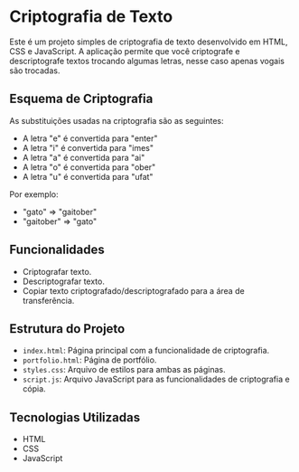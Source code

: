 # Criptografia de Texto

Este é um projeto simples de criptografia de texto desenvolvido em HTML, CSS e JavaScript. A aplicação permite que você criptografe e descriptografe textos trocando algumas letras, nesse caso apenas vogais são trocadas.

## Esquema de Criptografia

As substituições usadas na criptografia são as seguintes:

- A letra "e" é convertida para "enter"
- A letra "i" é convertida para "imes"
- A letra "a" é convertida para "ai"
- A letra "o" é convertida para "ober"
- A letra "u" é convertida para "ufat"

Por exemplo:
- "gato" => "gaitober"
- "gaitober" => "gato"

## Funcionalidades

- Criptografar texto.
- Descriptografar texto.
- Copiar texto criptografado/descriptografado para a área de transferência.

## Estrutura do Projeto

- `index.html`: Página principal com a funcionalidade de criptografia.
- `portfolio.html`: Página de portfólio.
- `styles.css`: Arquivo de estilos para ambas as páginas.
- `script.js`: Arquivo JavaScript para as funcionalidades de criptografia e cópia.

## Tecnologias Utilizadas

- HTML
- CSS
- JavaScript